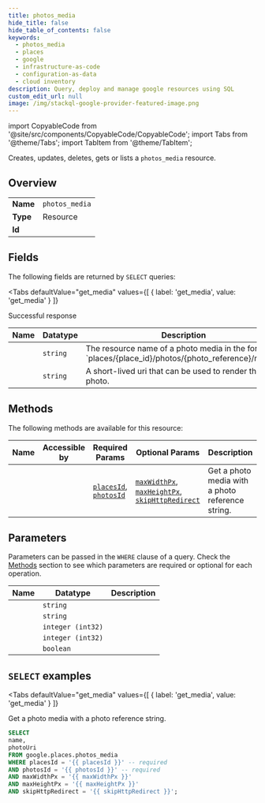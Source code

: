 ```yaml
--- 
title: photos_media
hide_title: false
hide_table_of_contents: false
keywords:
  - photos_media
  - places
  - google
  - infrastructure-as-code
  - configuration-as-data
  - cloud inventory
description: Query, deploy and manage google resources using SQL
custom_edit_url: null
image: /img/stackql-google-provider-featured-image.png
---
```


import CopyableCode from '@site/src/components/CopyableCode/CopyableCode';
import Tabs from '@theme/Tabs';
import TabItem from '@theme/TabItem';

Creates, updates, deletes, gets or lists a <code>photos_media</code> resource.

## Overview
<table><tbody>
<tr><td><b>Name</b></td><td><code>photos_media</code></td></tr>
<tr><td><b>Type</b></td><td>Resource</td></tr>
<tr><td><b>Id</b></td><td><CopyableCode code="google.places.photos_media" /></td></tr>
</tbody></table>

## Fields

The following fields are returned by `SELECT` queries:

<Tabs
    defaultValue="get_media"
    values={[
        { label: 'get_media', value: 'get_media' }
    ]}
>
<TabItem value="get_media">

Successful response

<table>
<thead>
    <tr>
    <th>Name</th>
    <th>Datatype</th>
    <th>Description</th>
    </tr>
</thead>
<tbody>
<tr>
    <td><CopyableCode code="name" /></td>
    <td><code>string</code></td>
    <td>The resource name of a photo media in the format: `places/&#123;place_id&#125;/photos/&#123;photo_reference&#125;/media`.</td>
</tr>
<tr>
    <td><CopyableCode code="photoUri" /></td>
    <td><code>string</code></td>
    <td>A short-lived uri that can be used to render the photo.</td>
</tr>
</tbody>
</table>
</TabItem>
</Tabs>

## Methods

The following methods are available for this resource:

<table>
<thead>
    <tr>
    <th>Name</th>
    <th>Accessible by</th>
    <th>Required Params</th>
    <th>Optional Params</th>
    <th>Description</th>
    </tr>
</thead>
<tbody>
<tr>
    <td><a href="#get_media"><CopyableCode code="get_media" /></a></td>
    <td><CopyableCode code="select" /></td>
    <td><a href="#parameter-placesId"><code>placesId</code></a>, <a href="#parameter-photosId"><code>photosId</code></a></td>
    <td><a href="#parameter-maxWidthPx"><code>maxWidthPx</code></a>, <a href="#parameter-maxHeightPx"><code>maxHeightPx</code></a>, <a href="#parameter-skipHttpRedirect"><code>skipHttpRedirect</code></a></td>
    <td>Get a photo media with a photo reference string.</td>
</tr>
</tbody>
</table>

## Parameters

Parameters can be passed in the `WHERE` clause of a query. Check the [Methods](#methods) section to see which parameters are required or optional for each operation.

<table>
<thead>
    <tr>
    <th>Name</th>
    <th>Datatype</th>
    <th>Description</th>
    </tr>
</thead>
<tbody>
<tr id="parameter-photosId">
    <td><CopyableCode code="photosId" /></td>
    <td><code>string</code></td>
    <td></td>
</tr>
<tr id="parameter-placesId">
    <td><CopyableCode code="placesId" /></td>
    <td><code>string</code></td>
    <td></td>
</tr>
<tr id="parameter-maxHeightPx">
    <td><CopyableCode code="maxHeightPx" /></td>
    <td><code>integer (int32)</code></td>
    <td></td>
</tr>
<tr id="parameter-maxWidthPx">
    <td><CopyableCode code="maxWidthPx" /></td>
    <td><code>integer (int32)</code></td>
    <td></td>
</tr>
<tr id="parameter-skipHttpRedirect">
    <td><CopyableCode code="skipHttpRedirect" /></td>
    <td><code>boolean</code></td>
    <td></td>
</tr>
</tbody>
</table>

## `SELECT` examples

<Tabs
    defaultValue="get_media"
    values={[
        { label: 'get_media', value: 'get_media' }
    ]}
>
<TabItem value="get_media">

Get a photo media with a photo reference string.

```sql
SELECT
name,
photoUri
FROM google.places.photos_media
WHERE placesId = '{{ placesId }}' -- required
AND photosId = '{{ photosId }}' -- required
AND maxWidthPx = '{{ maxWidthPx }}'
AND maxHeightPx = '{{ maxHeightPx }}'
AND skipHttpRedirect = '{{ skipHttpRedirect }}';
```
</TabItem>
</Tabs>
